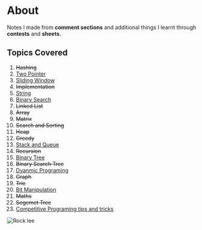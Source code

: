 # About

Notes I made from **comment sections** and additional things I learnt through **contests** and **sheets.**

## Topics Covered

1. ~~Hashing~~
2. [Two Pointer](/twoPointer.md)
3. [Sliding Window](/slidingWindow.md)
4. ~~Implementation~~
5. [String](/string.md)
6. [Binary Search](/binarySearch.md)
7. ~~Linked List~~
8. ~~Array~~
9. ~~Matrix~~
10. ~~Search and Sorting~~
11. ~~Heap~~
12. ~~Greedy~~
13. [Stack and Queue](/stack.md)
14. ~~Recursion~~
15. [Binary Tree](/binaryTree.md)
16. ~~Binary Search Tree~~
17. [Dyanmic Programing](/dynamicProgramming.md)
18. ~~Graph~~
19. ~~Trie~~
20. [Bit Manipulation](/bitmanipulation.md)
21. ~~Maths~~
22. ~~Segemet Tree~~
23. [Competitive Programing tips and tricks](/somecpp.md)

![Rock lee](https://i.pinimg.com/originals/f6/04/78/f60478a4ab6b9db61fea43ff9467e0f3.jpg)
